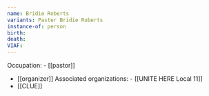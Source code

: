 ```yaml
---
name: Bridie Roberts
variants: Paster Bridie Roberts
instance-of: person
birth: 
death: 
VIAF: 
---
```

Occupation: - [[pastor]]
- [[organizer]]
Associated organizations: - [[UNITE HERE Local 11]] 
 - [[CLUE]]